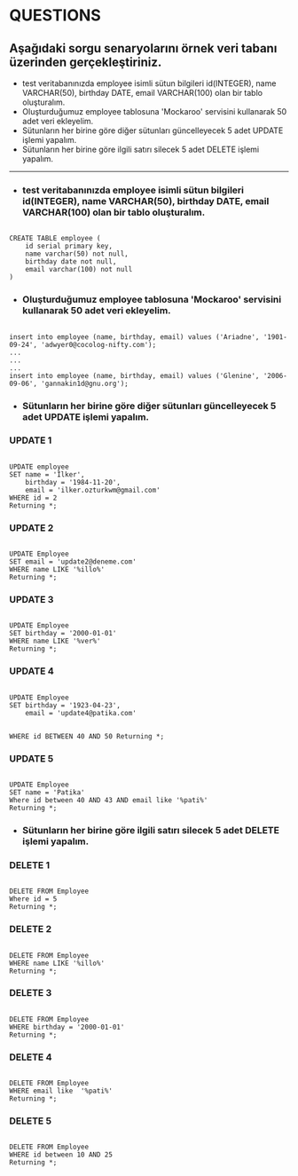 # QUESTIONS

## Aşağıdaki sorgu senaryolarını örnek veri tabanı üzerinden gerçekleştiriniz.

- test veritabanınızda employee isimli sütun bilgileri id(INTEGER), name VARCHAR(50), birthday DATE, email VARCHAR(100) olan bir tablo oluşturalım.
- Oluşturduğumuz employee tablosuna 'Mockaroo' servisini kullanarak 50 adet veri ekleyelim.
- Sütunların her birine göre diğer sütunları güncelleyecek 5 adet UPDATE işlemi yapalım.
- Sütunların her birine göre ilgili satırı silecek 5 adet DELETE işlemi yapalım.

---

- ### test veritabanınızda employee isimli sütun bilgileri id(INTEGER), name VARCHAR(50), birthday DATE, email VARCHAR(100) olan bir tablo oluşturalım.

<code> 
CREATE TABLE employee (
	id serial primary key,
	name varchar(50) not null,
	birthday date not null,
	email varchar(100) not null
)
</code>



- ### Oluşturduğumuz employee tablosuna 'Mockaroo' servisini kullanarak 50 adet veri ekleyelim.
<code>
insert into employee (name, birthday, email) values ('Ariadne', '1901-09-24', 'adwyer0@cocolog-nifty.com');
...
...
...
insert into employee (name, birthday, email) values ('Glenine', '2006-09-06', 'gannakin1d@gnu.org');
</code>



- ### Sütunların her birine göre diğer sütunları güncelleyecek 5 adet UPDATE işlemi yapalım.

### UPDATE 1

<code> 
UPDATE employee
SET name = 'İlker',
	birthday = '1984-11-20',
	email = 'ilker.ozturkwm@gmail.com'
WHERE id = 2
Returning *;
</code>

### UPDATE 2

<code> 
UPDATE Employee
SET email = 'update2@deneme.com'
WHERE name LIKE '%illo%'
Returning *;
</code>

### UPDATE 3

<code> 
UPDATE Employee
SET birthday = '2000-01-01'
WHERE name LIKE '%ver%'
Returning *;
</code>

### UPDATE 4

<code> 
UPDATE Employee
SET birthday = '1923-04-23',
	email = 'update4@patika.com'
	
WHERE id BETWEEN 40 AND 50
Returning *;
</code>

### UPDATE 5

<code> 
UPDATE Employee
SET name = 'Patika'
Where id between 40 AND 43 AND email like '%pati%' 
Returning *;
</code>


- ### Sütunların her birine göre ilgili satırı silecek 5 adet DELETE işlemi yapalım.

### DELETE 1

<code> 
DELETE FROM Employee
Where id = 5
Returning *;
</code>

### DELETE 2

<code> 
DELETE FROM Employee
WHERE name LIKE '%illo%'
Returning *;
</code>

### DELETE 3

<code> 
DELETE FROM Employee
WHERE birthday = '2000-01-01'
Returning *;
</code>

### DELETE 4

<code> 
DELETE FROM Employee
WHERE email like  '%pati%'
Returning *;
</code>

### DELETE 5

<code> 
DELETE FROM Employee
WHERE id between 10 AND 25
Returning *;
</code>




